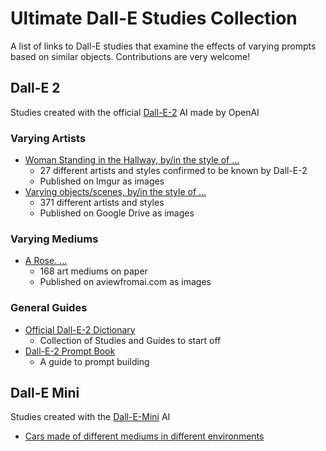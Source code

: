 # Ultimate Dall-E Studies Collection
A list of links to Dall-E studies that examine the effects of varying prompts based on similar objects. 
Contributions are very welcome!

## Dall-E 2
Studies created with the official [Dall-E-2](https://openai.com/dall-e-2/?labs) AI made by OpenAI


### Varying Artists
* [Woman Standing in the Hallway, by/in the style of ...](https://imgur.io/a/pJe9gK1)
  * 27 different artists and styles confirmed to be known by Dall-E-2
  * Published on Imgur as images
* [Varying objects/scenes, by/in the style of ...](https://drive.google.com/drive/folders/1Io7a3r0LdRZLr2p33LzRo5nDk0VTL9pM?sort=15&direction=d)
  * 371 different artists and styles
  * Published on Google Drive as images


### Varying Mediums
* [A Rose. ...](https://www.aviewfromai.com/168-art-mediums-on-paper)
  * 168 art mediums on paper
  * Published on aviewfromai.com as images



### General Guides
* [Official Dall-E-2 Dictionary](https://dalledictionary.notion.site/Art-Illustration-Styles-6198c0dc3b0f4a369c187144fbed0e83)
  * Collection of Studies and Guides to start off
* [Dall-E-2 Prompt Book](https://pitch.com/v/DALL-E-prompt-book-v1-tmd33y)
  * A guide to prompt building  

## Dall-E Mini
Studies created with the [Dall-E-Mini](https://github.com/borisdayma/dalle-mini) AI
* [Cars made of different mediums in different environments](https://www.thedrive.com/news/dall-e-image-ai-weird-cars)

